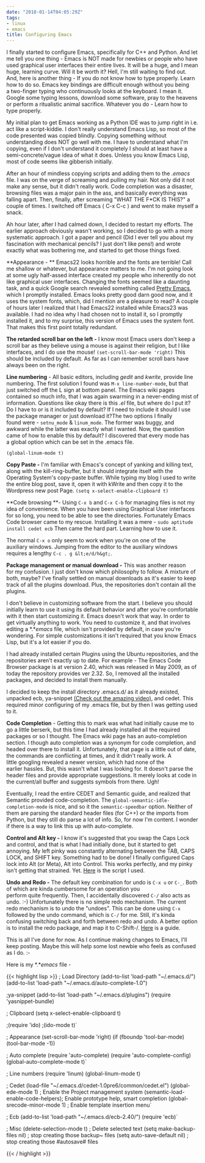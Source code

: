 ```yaml
---
date: "2010-01-14T04:05:29Z"
tags:
- linux
- emacs
title: Configuring Emacs
---
```


I finally started to configure Emacs, specifically for C++ and Python. And let me tell you one thing - Emacs is NOT made for newbies or people who have used graphical user interfaces their entire lives. It will be a huge, and I mean huge, learning curve. Will it be worth it? Hell, I'm still waiting to find out. And, here is another thing - If you do not know how to type properly. Learn how to do so. Emacs key bindings are difficult enough without you being a two-finger typing who continuously looks at the keyboard. I mean it. Google some typing lessons, download some software, pray to the heavens or perform a ritualistic animal sacrifice. Whatever you do - Learn how to type properly.

My initial plan to get Emacs working as a Python IDE was to jump right in i.e. act like a script-kiddie. I don't really understand Emacs Lisp, so most of the code presented was copied blindly. Copying something without understanding does NOT go well with me. I have to understand what I'm copying, even if I don't understand it completely I should at least have a semi-concrete/vague idea of what it does. Unless you know Emacs Lisp, most of code seems like gibberish initially.

After an hour of mindless copying scripts and adding them to the *.emacs* file. I was on the verge of screaming and pulling my hair. Not only did it not make any sense, but it didn't really work. Code completion was a disaster, browsing files was a major pain in the ass, and basically everything was falling apart. Then, finally, after screaming "WHAT THE F\*CK IS THIS?" a couple of times. I switched off Emacs ( C-x C-c ) and went to make myself a snack.

Ah hour later, after I had calmed down, I decided to restart my efforts. The earlier approach obviously wasn't working, so I decided to go with a more systematic approach. I got a paper and pencil (Did I ever tell you about my fascination with mechanical pencils? I just don't like pens!) and wrote exactly what was bothering me, and started to get those things fixed.

**Appearance - ** Emacs22 looks horrible and the fonts are terrible! Call me shallow or whatever, but appearance matters to me. I'm not going look at some ugly half-assed interface created my people who inherently do not like graphical user interfaces. Changing the fonts seemed like  a daunting task, and a quick Google search revealed something called <a href="http://peadrop.com/blog/2007/01/06/pretty-emacs/">Pretty Emacs</a>, which I promptly installed. Emacs looks pretty good darn good now, and it uses the system fonts, which, did I mention are a pleasure to read? A couple of hours later I realized that I had Emacs22 installed while Emacs23 was available. I had no idea why I had chosen not to install it, so I promptly installed it, and to my surprise, this version of Emacs uses the system font. That makes this first point totally redundant.

**The retarded scroll bar on the left -** I know most Emacs users don't keep a scroll bar as they believe using a mouse is against their religion, but I like interfaces, and I do use the mouse! `(set-scroll-bar-mode 'right)` This should be included by default. As far as I can remember scroll bars have always been on the right.

**Line numbering** - All basic editors, including *gedit* and *kwrite*, provide line numbering. The first solution I found was `M-x line-number-mode`, but that just switched off the L sign at bottom panel. The Emacs wiki pages contained so much info, that I was again swarming in a never-ending mist of information. Questions like okay there is this *.el* file, but where do I put it? Do I have to or is it included by default? If I need to include it should I use the package manager or just download it?The two options I finally found were - `setnu_mode` &amp; `linum_mode`. The former was buggy, and awkward while the latter was exactly what I wanted. Now, the question came of how to enable this by default? I discovered that every mode has a global option which can be set in the .emacs file.

`(global-linum-mode t)`

**Copy Paste -** I'm familiar with Emacs's concept of yanking and killing text, along with the kill-ring-buffer, but it should integrate itself with the Operating System's copy-paste buffer. While typing my blog I used to write the entire blog post, save it, open it with kWrite and then copy it to the Wordpress new post Page.
`(setq x-select-enable-clipboard t)`

**Code browsing **- Using `C-x b` and `C-x C-b` for managing files is not my idea of convenience. When you have been using Graphical User interfaces for so long, you need to be able to see the directories. Fortunately Emacs Code browser came to my rescue. Installing it was a mere - `sudo aptitude install cedet ecb` Then came the hard part. Learning how to use it.

The normal `C-x o` only seem to work when you're on one of the auxiliary windows. Jumping from the editor to the auxiliary windows requires a lengthy `C-c . g &lt;e/d/h&gt;`.

**Package management or manual download -** This was another reason for my confusion. I just don't know which philosophy to follow. A mixture of both, maybe? I've finally settled on manual downloads as it's easier to keep track of all the plugins download. Plus, the repositories don't contain all the plugins.

I don't believe in customizing software from the start. I believe you should initially learn to use it using its default behavior and after you're comfortable with it then start customizing it. Emacs doesn't work that way. In order to get virtually anything to work. You need to customize it, and that involves editing a *.**emacs* file, which isn't provided by default, in case you're wondering. For simple customizations it isn't required that you know Emacs Lisp, but it's a lot easier if you do.

I had already installed certain Plugins using the Ubuntu repositories, and the repositories aren't exactly up to date. For example - The Emacs Code Browser package is at version 2.40, which was released in May 2009, as of today the repository provides ver 2.32. So, I removed all the installed packages, and decided to install them manually.

I decided to keep the install directory .emacs.d/ as it already existed, unpacked ecb, ya-snippet <a href="http://www.youtube.com/watch?v=76Ygeg9miao">(Check out the amazing video)</a>, and cedet. This required minor configuring of my .emacs file, but by then I was getting used to it.

**Code Completion** - Getting this to mark was what had initially cause me to go a little berserk, but this time I had already installed all the required packages or so I thought. The Emacs wiki page has an auto-completion section. I though auto completion was a synonym for code completion, and headed over there to install it. Unfortunately, that page is a little out of date, the commands are conflicting at times, and it didn't really work. A little googling revealed a newer version, which had none of the earlier hassles.  But, this wasn't what I was looking for. It doesn't parse the header files and provide appropriate suggestions. It merely looks at code in the current/all buffer and suggests symbols from there. Ugh!

Eventually, I read the entire CEDET and Semantic guide, and realized that Semantic provided code-completion. The `global-semantic-idle-completion-mode` is nice, and so it the `semantic-speedbar` option. Neither of them are parsing the standard header files (for C++) or the imports from Python, but they still do parse a lot of info. So, for now I'm content. I wonder if there is a way to link this up with auto-complete.

**Control and Alt key -** I know it's suggested that you swap the Caps Lock and control, and that is what I had initially done, but it started to get annoying. My left pinky was constantly alternating between the TAB, CAPS LOCK, and SHIFT key. Something had to be done! I finally configured Caps lock into Alt (or Meta), Alt into Control. This works perfectly, and my pinky isn't getting that strained. Yet. <a href="http://pastebin.com/f46a96843">Here</a> is the script I used.

**Undo and Redo -** The default key combination for undo is `C-x u` or `C-_`. Both of which are kinda cumbersome for an operation you perform quite frequently. Then, I accidentally discovered `C-/` also acts as undo. :-) Unfortunately there is no simple redo mechanism. The current redo mechanism is to undo the "undoes". This can be done using `C-x` followed by the undo command, which is `C-/` for me. Still, it's kinda confusing switching back and forth between redo and undo. A better option is to install the redo package, and map it to C-Shift-/. <a href="http://www.emacswiki.org/emacs/RedoMode">Here</a> is a guide.

This is all I've done for now. As I continue making changes to Emacs, I'll keep posting. Maybe this will help some lost newbie who feels as confused as I do. :-

Here is my *.**emacs* file -

{{< highlight lisp >}}
; Load Directory
(add-to-list 'load-path "~/.emacs.d/")
(add-to-list 'load-path "~/.emacs.d/auto-complete-1.0")

;ya-snippet
(add-to-list 'load-path "~/.emacs.d/plugins")
(require 'yasnippet-bundle)

; Clipboard
(setq x-select-enable-clipboard t)

;(require 'ido)
;(ido-mode t)`

; Appearance
(set-scroll-bar-mode 'right)
(if (fboundp 'tool-bar-mode) (tool-bar-mode -1))

; Auto complete
(require 'auto-complete)
(require 'auto-complete-config)
(global-auto-complete-mode t)`

; Line numbers
(require 'linum)
(global-linum-mode t)

; Cedet
(load-file "~/.emacs.d/cedet-1.0pre6/common/cedet.el")
(global-ede-mode 1)                ; Enable the Project management system
(semantic-load-enable-code-helpers); Enable prototype help, smart completion
(global-srecode-minor-mode 1)      ; Enable template insertion menu`

; Ecb
(add-to-list 'load-path "~/.emacs.d/ecb-2.40/")
(require 'ecb)`

; Misc
(delete-selection-mode t)    ; Delete selected text
(setq make-backup-files nil) ; stop creating those backup~ files
(setq auto-save-default nil) ; stop creating those #autosave# files

{{< / highlight >}}

